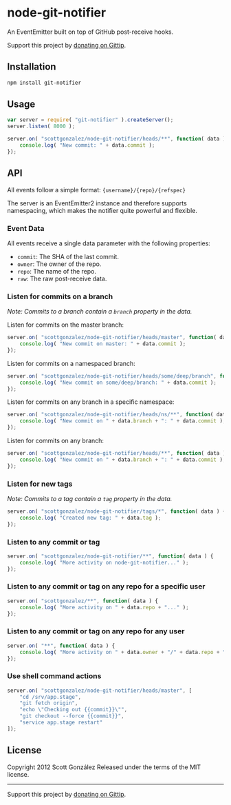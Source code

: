 # node-git-notifier

An EventEmitter built on top of GitHub post-receive hooks.

Support this project by [donating on Gittip](https://www.gittip.com/scottgonzalez/).

## Installation

```sh
npm install git-notifier
```

## Usage

```js
var server = require( "git-notifier" ).createServer();
server.listen( 8000 );

server.on( "scottgonzalez/node-git-notifier/heads/**", function( data ) {
	console.log( "New commit: " + data.commit );
});
```

## API

All events follow a simple format: `{username}/{repo}/{refspec}`

The server is an EventEmitter2 instance and therefore supports namespacing,
which makes the notifier quite powerful and flexible.

### Event Data

All events receive a single data parameter with the following properties:

* `commit`: The SHA of the last commit.
* `owner`: The owner of the repo.
* `repo`: The name of the repo.
* `raw`: The raw post-receive data.

### Listen for commits on a branch

*Note: Commits to a branch contain a `branch` property in the data.*

Listen for commits on the master branch:

```js
server.on( "scottgonzalez/node-git-notifier/heads/master", function( data ) {
	console.log( "New commit on master: " + data.commit );
});
```

Listen for commits on a namespaced branch:

```js
server.on( "scottgonzalez/node-git-notifier/heads/some/deep/branch", function( data ) {
	console.log( "New commit on some/deep/branch: " + data.commit );
});
```

Listen for commits on any branch in a specific namespace:

```js
server.on( "scottgonzalez/node-git-notifier/heads/ns/**", function( data ) {
	console.log( "New commit on " + data.branch + ": " + data.commit );
});
```

Listen for commits on any branch:

```js
server.on( "scottgonzalez/node-git-notifier/heads/**", function( data ) {
	console.log( "New commit on " + data.branch + ": " + data.commit );
});
```

### Listen for new tags

*Note: Commits to a tag contain a `tag` property in the data.*

```js
server.on( "scottgonzalez/node-git-notifier/tags/*", function( data ) {
	console.log( "Created new tag: " + data.tag );
});
```

### Listen to any commit or tag

```js
server.on( "scottgonzalez/node-git-notifier/**", function( data ) {
	console.log( "More activity on node-git-notifier..." );
});
```

### Listen to any commit or tag on any repo for a specific user

```js
server.on( "scottgonzalez/**", function( data ) {
	console.log( "More activity on " + data.repo + "..." );
});
```

### Listen to any commit or tag on any repo for any user

```js
server.on( "**", function( data ) {
	console.log( "More activity on " + data.owner + "/" + data.repo + "..." );
});
```

### Use shell command actions

```js
server.on( "scottgonzalez/node-git-notifier/heads/master", [
	"cd /srv/app.stage",
	"git fetch origin",
	"echo \"Checking out {{commit}}\"",
	"git checkout --force {{commit}}",
	"service app.stage restart"
]);
```

## License

Copyright 2012 Scott González
Released under the terms of the MIT license.

---

Support this project by [donating on Gittip](https://www.gittip.com/scottgonzalez/).
